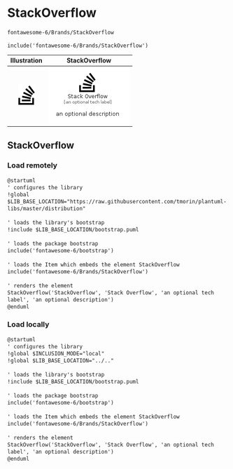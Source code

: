 # StackOverflow


```text
fontawesome-6/Brands/StackOverflow
```

```text
include('fontawesome-6/Brands/StackOverflow')
```



| Illustration | StackOverflow |
| :---: | :---: |
| ![illustration for Illustration](../../fontawesome-6/Brands/StackOverflow.png) | ![illustration for StackOverflow](../../fontawesome-6/Brands/StackOverflow.Local.png) |




## StackOverflow

### Load remotely
```plantuml
@startuml
' configures the library
!global $LIB_BASE_LOCATION="https://raw.githubusercontent.com/tmorin/plantuml-libs/master/distribution"

' loads the library's bootstrap
!include $LIB_BASE_LOCATION/bootstrap.puml

' loads the package bootstrap
include('fontawesome-6/bootstrap')

' loads the Item which embeds the element StackOverflow
include('fontawesome-6/Brands/StackOverflow')

' renders the element
StackOverflow('StackOverflow', 'Stack Overflow', 'an optional tech label', 'an optional description')
@enduml
```

### Load locally
```plantuml
@startuml
' configures the library
!global $INCLUSION_MODE="local"
!global $LIB_BASE_LOCATION="../.."

' loads the library's bootstrap
!include $LIB_BASE_LOCATION/bootstrap.puml

' loads the package bootstrap
include('fontawesome-6/bootstrap')

' loads the Item which embeds the element StackOverflow
include('fontawesome-6/Brands/StackOverflow')

' renders the element
StackOverflow('StackOverflow', 'Stack Overflow', 'an optional tech label', 'an optional description')
@enduml
```

